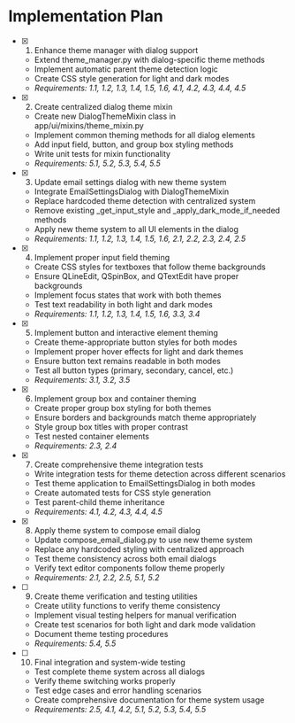 # Implementation Plan

- [x] 1. Enhance theme manager with dialog support





  - Extend theme_manager.py with dialog-specific theme methods
  - Implement automatic parent theme detection logic
  - Create CSS style generation for light and dark modes
  - _Requirements: 1.1, 1.2, 1.3, 1.4, 1.5, 1.6, 4.1, 4.2, 4.3, 4.4, 4.5_

- [x] 2. Create centralized dialog theme mixin





  - Create new DialogThemeMixin class in app/ui/mixins/theme_mixin.py
  - Implement common theming methods for all dialog elements
  - Add input field, button, and group box styling methods
  - Write unit tests for mixin functionality
  - _Requirements: 5.1, 5.2, 5.3, 5.4, 5.5_

- [x] 3. Update email settings dialog with new theme system















  - Integrate EmailSettingsDialog with DialogThemeMixin
  - Replace hardcoded theme detection with centralized system
  - Remove existing _get_input_style and _apply_dark_mode_if_needed methods
  - Apply new theme system to all UI elements in the dialog
  - _Requirements: 1.1, 1.2, 1.3, 1.4, 1.5, 1.6, 2.1, 2.2, 2.3, 2.4, 2.5_

- [x] 4. Implement proper input field theming





  - Create CSS styles for textboxes that follow theme backgrounds
  - Ensure QLineEdit, QSpinBox, and QTextEdit have proper backgrounds
  - Implement focus states that work with both themes
  - Test text readability in both light and dark modes
  - _Requirements: 1.1, 1.2, 1.3, 1.4, 1.5, 1.6, 3.3, 3.4_

- [x] 5. Implement button and interactive element theming













  - Create theme-appropriate button styles for both modes
  - Implement proper hover effects for light and dark themes
  - Ensure button text remains readable in both modes
  - Test all button types (primary, secondary, cancel, etc.)
  - _Requirements: 3.1, 3.2, 3.5_

- [x] 6. Implement group box and container theming









  - Create proper group box styling for both themes
  - Ensure borders and backgrounds match theme appropriately
  - Style group box titles with proper contrast
  - Test nested container elements
  - _Requirements: 2.3, 2.4_

- [x] 7. Create comprehensive theme integration tests





  - Write integration tests for theme detection across different scenarios
  - Test theme application to EmailSettingsDialog in both modes
  - Create automated tests for CSS style generation
  - Test parent-child theme inheritance
  - _Requirements: 4.1, 4.2, 4.3, 4.4, 4.5_

- [x] 8. Apply theme system to compose email dialog







  - Update compose_email_dialog.py to use new theme system
  - Replace any hardcoded styling with centralized approach
  - Test theme consistency across both email dialogs
  - Verify text editor components follow theme properly
  - _Requirements: 2.1, 2.2, 2.5, 5.1, 5.2_

- [ ] 9. Create theme verification and testing utilities
  - Create utility functions to verify theme consistency
  - Implement visual testing helpers for manual verification
  - Create test scenarios for both light and dark mode validation
  - Document theme testing procedures
  - _Requirements: 5.4, 5.5_

- [ ] 10. Final integration and system-wide testing
  - Test complete theme system across all dialogs
  - Verify theme switching works properly
  - Test edge cases and error handling scenarios
  - Create comprehensive documentation for theme system usage
  - _Requirements: 2.5, 4.1, 4.2, 5.1, 5.2, 5.3, 5.4, 5.5_